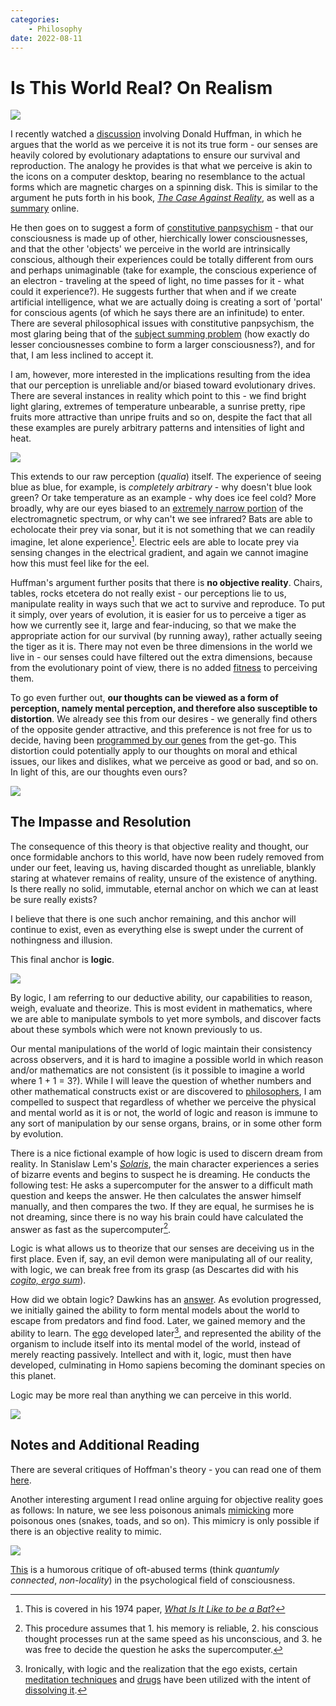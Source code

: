 ```yaml
---
categories:
    - Philosophy
date: 2022-08-11
---
```


# Is This World Real? On Realism

![](../../static/images/2022-08-11/lens.jpg)

I recently watched a [discussion][discussion] involving Donald Huffman, in which he argues that the world as we perceive it is not its true form - our senses are heavily colored by evolutionary adaptations to ensure our survival and reproduction. The analogy he provides is that what we perceive is akin to the icons on a computer desktop, bearing no resemblance to the actual forms which are magnetic charges on a spinning disk. This is similar to the argument he puts forth in his book, [_The Case Against Reality_][book], as well as a [summary][summary] online.

<!-- more -->

He then goes on to suggest a form of [constitutive panpsychism][panpsychism] - that our consciousness is made up of other, hierchically lower consciousnesses, and that the other 'objects' we perceive in the world are intrinsically conscious, although their experiences could be totally different from ours and perhaps unimaginable (take for example, the conscious experience of an electron - traveling at the speed of light, no time passes for it - what could it experience?). He suggests further that when and if we create artificial intelligence, what we are actually doing is creating a sort of 'portal' for conscious agents (of which he says there are an infinitude) to enter. There are several philosophical issues with constitutive panpsychism, the most glaring being that of the [subject summing problem][issues] (how exactly do lesser conciousnesses combine to form a larger consciousness?), and for that, I am less inclined to accept it.

I am, however, more interested in the implications resulting from the idea that our perception is unreliable and/or biased toward evolutionary drives. There are several instances in reality which point to this - we find bright light glaring, extremes of temperature unbearable, a sunrise pretty, ripe fruits more attractive than unripe fruits and so on, despite the fact that all these examples are purely arbitrary patterns and intensities of light and heat.

![](../../static/images/2022-08-11/evolution.jpg)

This extends to our raw perception (_qualia_) itself. The experience of seeing blue as blue, for example, is _completely arbitrary_ - why doesn't blue look green? Or take temperature as an example - why does ice feel cold? More broadly, why are our eyes biased to an [extremely narrow portion][visible-spectrum] of the electromagnetic spectrum, or why can't we see infrared? Bats are able to echolocate their prey via sonar, but it is not something that we can readily imagine, let alone experience[^nagel]. Electric eels are able to locate prey via sensing changes in the electrical gradient, and again we cannot imagine how this must feel like for the eel.

Huffman's argument further posits that there is **no objective reality**. Chairs, tables, rocks etcetera do not really exist - our perceptions lie to us, manipulate reality in ways such that we act to survive and reproduce. To put it simply, over years of evolution, it is easier for us to perceive a tiger as how we currently see it, large and fear-inducing, so that we make the appropriate action for our survival (by running away), rather actually seeing the tiger as it is. There may not even be three dimensions in the world we live in - our senses could have filtered out the extra dimensions, because from the evolutionary point of view, there is no added [fitness][fitness] to perceiving them.

To go even further out, **our thoughts can be viewed as a form of perception, namely mental perception, and therefore also susceptible to distortion**. We already see this from our desires - we generally find others of the opposite gender attractive, and this preference is not free for us to decide, having been [programmed by our genes][selfish-gene] from the get-go. This distortion could potentially apply to our thoughts on moral and ethical issues, our likes and dislikes, what we perceive as good or bad, and so on. In light of this, are our thoughts even ours?

![](../../static/images/2022-08-11/brain.jpg)

## The Impasse and Resolution

The consequence of this theory is that objective reality and thought, our once formidable anchors to this world, have now been rudely removed from under our feet, leaving us, having discarded thought as unreliable, blankly staring at whatever remains of reality, unsure of the existence of anything. Is there really no solid, immutable, eternal anchor on which we can at least be sure really exists?

I believe that there is one such anchor remaining, and this anchor will continue to exist, even as everything else is swept under the current of nothingness and illusion.

This final anchor is **logic**.

![](../../static/images/2022-08-11/math.jpg)

By logic, I am referring to our deductive ability, our capabilities to reason, weigh, evaluate and theorize. This is most evident in mathematics, where we are able to manipulate symbols to yet more symbols, and discover facts about these symbols which were not known previously to us.

Our mental manipulations of the world of logic maintain their consistency across observers, and it is hard to imagine a possible world in which reason and/or mathematics are not consistent (is it possible to imagine a world where 1 + 1 = 3?). While I will leave the question of whether numbers and other mathematical constructs exist or are discovered to [philosophers][philosophy-math], I am compelled to suspect that regardless of whether we perceive the physical and mental world as it is or not, the world of logic and reason is immune to any sort of manipulation by our sense organs, brains, or in some other form by evolution.

There is a nice fictional example of how logic is used to discern dream from reality. In Stanislaw Lem's [_Solaris_][solaris], the main character experiences a series of bizarre events and begins to suspect he is dreaming. He conducts the following test: He asks a supercomputer for the answer to a difficult math question and keeps the answer. He then calculates the answer himself manually, and then compares the two. If they are equal, he surmises he is not dreaming, since there is no way his brain could have calculated the answer as fast as the supercomputer[^solaris].

Logic is what allows us to theorize that our senses are deceiving us in the first place. Even if, say, an evil demon were manipulating all of our reality, with logic, we can break free from its grasp (as Descartes did with his [_cogito, ergo sum_][cogito]).

How did we obtain logic? Dawkins has an [answer][selfish-gene]. As evolution progressed, we initially gained the ability to form mental models about the world to escape from predators and find food. Later, we gained memory and the ability to learn. The [ego][ego] developed later[^ego-death], and represented the ability of the organism to include itself into its mental model of the world, instead of merely reacting passively. Intellect and with it, logic, must then have developed, culminating in Homo sapiens becoming the dominant species on this planet.

Logic may be more real than anything we can perceive in this world.

![](../../static/images/2022-08-11/matrix.jpg)

## Notes and Additional Reading

There are several critiques of Hoffman's theory - you can read one of them [here][critique].

Another interesting argument I read online arguing for objective reality goes as follows: In nature, we see less poisonous animals [mimicking][mimicry] more poisonous ones (snakes, toads, and so on). This mimicry is only possible if there is an objective reality to mimic.

![](../../static/images/2022-08-11/mimicry.jpg)

[This][obscurantism] is a humorous critique of oft-abused terms (think _quantumly connected_, _non-locality_) in the psychological field of consciousness.

[^nagel]: This is covered in his 1974 paper, [_What Is It Like to be a Bat_?](https://www.sas.upenn.edu/~cavitch/pdf-library/Nagel_Bat.pdf)
[^solaris]: This procedure assumes that 1. his memory is reliable, 2. his conscious thought processes run at the same speed as his unconscious, and 3. he was free to decide the question he asks the supercomputer.
[^ego-death]: Ironically, with logic and the realization that the ego exists, certain [meditation techniques][zen] and [drugs][drugs] have been utilized with the intent of [dissolving it][ego-death].

[book]: https://www.goodreads.com/book/show/41817484-the-case-against-reality
[cogito]: https://en.wikipedia.org/wiki/Cogito,_ergo_sum
[critique]: https://www.psychologyinaction.org/2016-04-26-the-case-for-reality/
[discussion]: https://www.youtube.com/watch?v=dd6CQCbk2ro
[drugs]: https://www.goodreads.com/book/show/8791.LSD
[ego-death]: https://en.wikipedia.org/wiki/Ego_death
[ego]: https://en.wikipedia.org/w/index.php?title=Id,_ego_and_super-ego#Ego
[fitness]: https://en.wikipedia.org/wiki/Fitness_(biology)
[issues]: https://plato.stanford.edu/entries/panpsychism/#SubjSummProb
[mimicry]: https://en.wikipedia.org/wiki/Batesian_mimicry
[obscurantism]: https://www.psychologyinaction.org/2014-11-09-obscurantism-lame-explanations-to-the-lame-questions/
[panpsychism]: https://plato.stanford.edu/entries/panpsychism/#ConsVersEmerPanp
[philosophy-math]: https://plato.stanford.edu/entries/philosophy-mathematics/
[selfish-gene]: https://www.youtube.com/watch?v=_9c--umcSrQ
[summary]: https://www.scientificamerican.com/article/did-humans-evolve-to-see-things-as-they-really-are/
[visible-spectrum]: https://en.wikipedia.org/wiki/Visible_spectrum
[zen]: https://www.sotozen.com/eng/practice/zazen/advice/fukanzanzeng.html
[solaris]: https://www.goodreads.com/book/show/95558.Solaris
